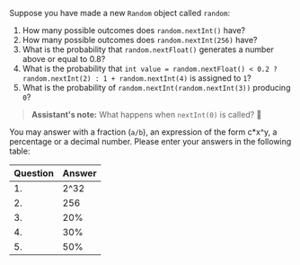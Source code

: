 Suppose you have made a new `Random` object called `random`:

1. How many possible outcomes does `random.nextInt()` have?      
2. How many possible outcomes does `random.nextInt(256)` have?
3. What is the probability that `random.nextFloat()` generates a number above or equal to 0.8?
4. What is the probability that `int value = random.nextFloat() < 0.2 ? random.nextInt(2) : 1 + random.nextInt(4)` is assigned to `1`?
5. What is the probability of `random.nextInt(random.nextInt(3))` producing `0`?

> **Assistant's note:** What happens when `nextInt(0)` is called? 🤔

You may answer with a fraction (`a/b`), an expression of the form c*x^y, a percentage or a decimal number. 
Please enter your answers in the following table:


| Question | Answer |
| -------- | ------ |
|    1.    |  2^32  |
|    2.    |  256   |
|    3.    |  20%   |
|    4.    |  30%   |
|    5.    |  50%   |

